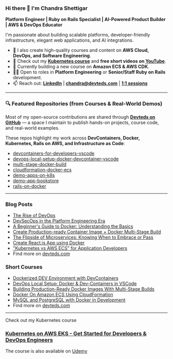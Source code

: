 ### Hi there 👋 I'm Chandra Shettigar

**Platform Engineer | Ruby on Rails Specialist | AI-Powered Product Builder | AWS & DevOps Educator**  

I'm passionate about building scalable platforms, developer-friendly infrastructure, elegant web applications, and AI integrations.

- 📘 I also create high-quality courses and content on **AWS Cloud, DevOps, and Software Engineering**.
- 🎥 Check out my **[Kubernetes course](https://courses.devteds.com/courses/1-kubernetes-on-aws-eks-hands-on-get-started-for-dev-devops)** and **free short videos on [YouTube](https://www.youtube.com/c/ChandraShettigar)**.  
- 🔨 Currently building a new course on **Amazon ECS & AWS CDK**.
- 🧑‍💻 Open to roles in **Platform Engineering** or **Senior/Staff Ruby on Rails** development.
- 📫 Reach out: **[LinkedIn](https://www.linkedin.com/in/shettigarc/)** | **chandra@devteds.com** | [**1:1 sessions**](https://topmate.io/thedevsecops?coupon_code=LETSCHAT)

---- 

### 🔍 Featured Repositories (from Courses & Real-World Demos)

Most of my open-source contributions are shared through **[Devteds on GitHub](https://github.com/devteds)** — a space I maintain to publish hands-on projects, course code, and real-world examples.

These repos highlight my work across **DevContainers, Docker, Kubernetes, Rails on AWS, and Infrastructure as Code**:

- [devcontainers-for-developers-vscode](https://github.com/devteds/devcontainers-for-developers-rails-multi-container-local-setup)
- [devops-local-setup-docker-devcontainer-vscode](https://github.com/devteds/devops-local-setup-docker-devcontainer-vscode)
- [multi-stage-docker-build](https://github.com/devteds/multi-stage-docker-build)
- [cloudformation-docker-ecs](https://github.com/devteds/e9-cloudformation-docker-ecs)
- [demo-apps-on-k8s](https://github.com/devteds/demo-apps-on-k8s)
- [demo-app-bookstore](https://github.com/devteds/demo-app-bookstore)
- [rails-on-docker](https://github.com/devteds/devcontainers-for-developers-rails-multi-container-local-setup)

---- 

### Blog Posts

- [The Rise of DevOps](https://www.linkedin.com/pulse/rise-devops-how-software-delivery-accelerated-from-y2k-shettigar-sgzzc/?trackingId=y2BAZTl3TCKpi4pDG5TYHg%3D%3D)
- [DevSecOps in the Platform Engineering Era](https://www.linkedin.com/pulse/devsecops-platform-engineering-era-defining-security-roles-shettigar-r4wlc/?trackingId=y2BAZTl3TCKpi4pDG5TYHg%3D%3D)
- [A Beginner's Guide to Docker: Understanding the Basics](https://www.devteds.com/beginners-guide-to-docker/)
- [Create Production-ready Container Image + Docker Multi-Stage Build](https://dev.to/shettigarc/create-production-ready-container-image-docker-multi-stage-build-3j0f)
- [The Flipside of Microservices: Knowing When to Embrace or Pass](https://www.devteds.com/microservices-when-to-embrace-or-pass/)
- [Create React.js App using Docker](https://www.devteds.com/create-react-app-with-docker/)
- ["Kubernetes vs AWS ECS" for Application Developers](https://medium.com/@shettigarc/kubernetes-vs-aws-ecs-for-application-developers-3afb10d1f050)
- Find more on [devteds.com](https://www.devteds.com/blog/)

### Short Courses

- [Dockerized DEV Environment with DevContainers](https://www.devteds.com/devcontainers-for-developers-multi-container-local-dev-setup/)
- [DevOps Local Setup: Docker & Dev-Containers in VSCode](https://www.devteds.com/devops-local-setup-with-docker-and-devcontainers-vscode/)
- [Building Production-Ready Docker Images With Multi-Stage Builds](https://www.devteds.com/multi-stage-docker-build-tutorial/)
- [Docker On Amazon ECS Using CloudFormation](https://www.devteds.com/docker-on-amazon-ecs-using-cloudformation/)
- [MySQL and PostgreSQL with Docker in Development](https://www.devteds.com/mysql-and-postgresql-with-docker-in-development/)
- Find more on [devteds.com](https://www.devteds.com/blog/)


----

Check out my Kubernetes course

### [Kubernetes on AWS EKS - Get Started for Developers & DevOps Engineers](https://courses.devteds.com/courses/1-kubernetes-on-aws-eks-hands-on-get-started-for-dev-devops)

The course is also available on [Udemy](https://www.udemy.com/course/kubernetes-on-aws-eks-hands-on-guide-for-devs-devops/?referralCode=7D71BD33FF9E1FABCA32)


